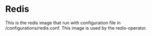 # Redis

This is the redis image that run with configuration file in /configurations/redis.conf.
This image is used by the redis-operator.
